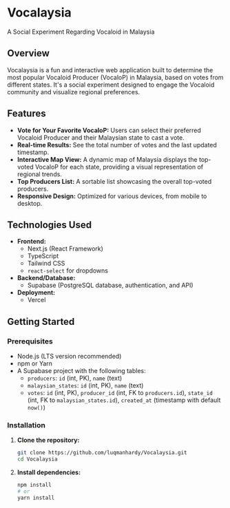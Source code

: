 # Vocalaysia
A Social Experiment Regarding Vocaloid in Malaysia
## Overview

Vocalaysia is a fun and interactive web application built to determine the most popular Vocaloid Producer (VocaloP) in Malaysia, based on votes from different states. It's a social experiment designed to engage the Vocaloid community and visualize regional preferences.

## Features

*   **Vote for Your Favorite VocaloP:** Users can select their preferred Vocaloid Producer and their Malaysian state to cast a vote.
*   **Real-time Results:** See the total number of votes and the last updated timestamp.
*   **Interactive Map View:** A dynamic map of Malaysia displays the top-voted VocaloP for each state, providing a visual representation of regional trends.
*   **Top Producers List:** A sortable list showcasing the overall top-voted producers.
*   **Responsive Design:** Optimized for various devices, from mobile to desktop.

## Technologies Used

*   **Frontend:**
    *   Next.js (React Framework)
    *   TypeScript
    *   Tailwind CSS
    *   `react-select` for dropdowns
*   **Backend/Database:**
    *   Supabase (PostgreSQL database, authentication, and API)
*   **Deployment:**
    *   Vercel

## Getting Started

### Prerequisites

*   Node.js (LTS version recommended)
*   npm or Yarn
*   A Supabase project with the following tables:
    *   `producers`: `id` (int, PK), `name` (text)
    *   `malaysian_states`: `id` (int, PK), `name` (text)
    *   `votes`: `id` (int, PK), `producer_id` (int, FK to `producers.id`), `state_id` (int, FK to `malaysian_states.id`), `created_at` (timestamp with default `now()`)

### Installation

1.  **Clone the repository:**
    ```bash
    git clone https://github.com/luqmanhardy/Vocalaysia.git
    cd Vocalaysia
    ```

2.  **Install dependencies:**
    ```bash
    npm install
    # or
    yarn install
    